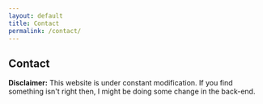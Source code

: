 ```yaml
---
layout: default
title: Contact
permalink: /contact/
---
```


## Contact

**Disclaimer:** This website is under constant modification.
If you find something isn't right then,
I might be doing some change in the back-end.
